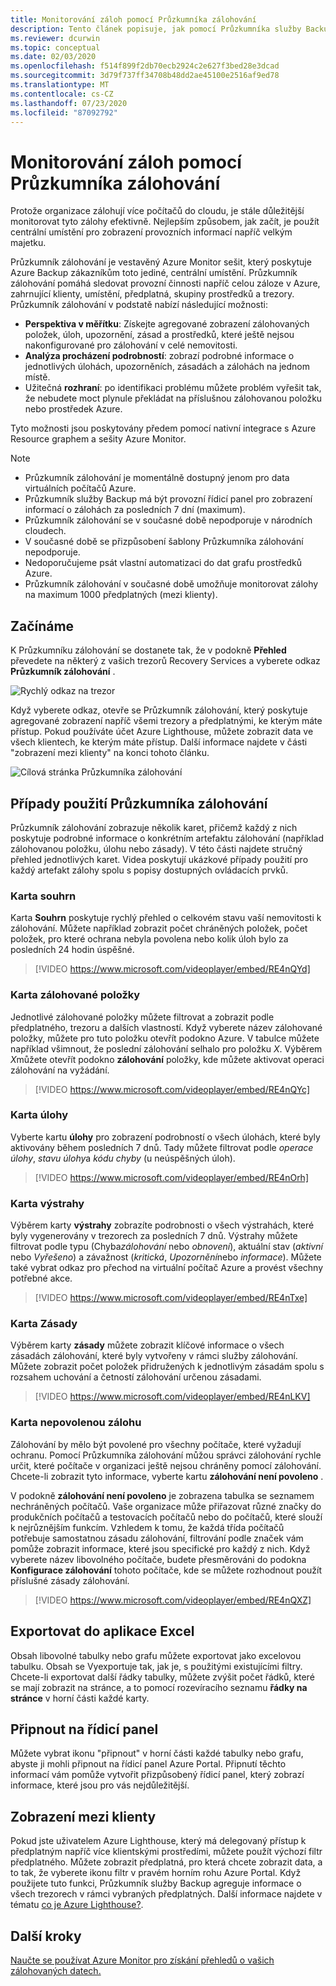 ```yaml
---
title: Monitorování záloh pomocí Průzkumníka zálohování
description: Tento článek popisuje, jak pomocí Průzkumníka služby Backup provádět sledování záloh v reálném čase napříč trezory, předplatnými, oblastmi a klienty.
ms.reviewer: dcurwin
ms.topic: conceptual
ms.date: 02/03/2020
ms.openlocfilehash: f514f899f2db70ecb2924c2e627f3bed28e3dcad
ms.sourcegitcommit: 3d79f737ff34708b48dd2ae45100e2516af9ed78
ms.translationtype: MT
ms.contentlocale: cs-CZ
ms.lasthandoff: 07/23/2020
ms.locfileid: "87092792"
---
```

# <a name="monitor-your-backups-with-backup-explorer"></a>Monitorování záloh pomocí Průzkumníka zálohování

Protože organizace zálohují více počítačů do cloudu, je stále důležitější monitorovat tyto zálohy efektivně. Nejlepším způsobem, jak začít, je použít centrální umístění pro zobrazení provozních informací napříč velkým majetku.

Průzkumník zálohování je vestavěný Azure Monitor sešit, který poskytuje Azure Backup zákazníkům toto jediné, centrální umístění. Průzkumník zálohování pomáhá sledovat provozní činnosti napříč celou záloze v Azure, zahrnující klienty, umístění, předplatná, skupiny prostředků a trezory. Průzkumník zálohování v podstatě nabízí následující možnosti:

* **Perspektiva v měřítku**: Získejte agregované zobrazení zálohovaných položek, úloh, upozornění, zásad a prostředků, které ještě nejsou nakonfigurované pro zálohování v celé nemovitosti.
* **Analýza procházení podrobností**: zobrazí podrobné informace o jednotlivých úlohách, upozorněních, zásadách a zálohách na jednom místě.
* Užitečná **rozhraní**: po identifikaci problému můžete problém vyřešit tak, že nebudete moct plynule překládat na příslušnou zálohovanou položku nebo prostředek Azure.

Tyto možnosti jsou poskytovány předem pomocí nativní integrace s Azure Resource graphem a sešity Azure Monitor.

> [!NOTE]
>
> * Průzkumník zálohování je momentálně dostupný jenom pro data virtuálních počítačů Azure.
> * Průzkumník služby Backup má být provozní řídicí panel pro zobrazení informací o zálohách za posledních 7 dní (maximum).
> * Průzkumník zálohování se v současné době nepodporuje v národních cloudech.
> * V současné době se přizpůsobení šablony Průzkumníka zálohování nepodporuje.
> * Nedoporučujeme psát vlastní automatizaci do dat grafu prostředků Azure.
> * Průzkumník zálohování v současné době umožňuje monitorovat zálohy na maximum 1000 předplatných (mezi klienty).

## <a name="get-started"></a>Začínáme

K Průzkumníku zálohování se dostanete tak, že v podokně **Přehled** převedete na některý z vašich trezorů Recovery Services a vyberete odkaz **Průzkumník zálohování** .

![Rychlý odkaz na trezor](media/backup-azure-monitor-with-backup-explorer/vault-quick-link.png)

Když vyberete odkaz, otevře se Průzkumník zálohování, který poskytuje agregované zobrazení napříč všemi trezory a předplatnými, ke kterým máte přístup. Pokud používáte účet Azure Lighthouse, můžete zobrazit data ve všech klientech, ke kterým máte přístup. Další informace najdete v části "zobrazení mezi klienty" na konci tohoto článku.

![Cílová stránka Průzkumníka zálohování](media/backup-azure-monitor-with-backup-explorer/explorer-landing-page.png)

## <a name="backup-explorer-use-cases"></a>Případy použití Průzkumníka zálohování

Průzkumník zálohování zobrazuje několik karet, přičemž každý z nich poskytuje podrobné informace o konkrétním artefaktu zálohování (například zálohovanou položku, úlohu nebo zásady). V této části najdete stručný přehled jednotlivých karet. Videa poskytují ukázkové případy použití pro každý artefakt zálohy spolu s popisy dostupných ovládacích prvků.

### <a name="the-summary-tab"></a>Karta souhrn

Karta **Souhrn** poskytuje rychlý přehled o celkovém stavu vaší nemovitosti k zálohování. Můžete například zobrazit počet chráněných položek, počet položek, pro které ochrana nebyla povolena nebo kolik úloh bylo za posledních 24 hodin úspěšné.

> [!VIDEO https://www.microsoft.com/videoplayer/embed/RE4nQYd]

### <a name="the-backup-items-tab"></a>Karta zálohované položky

Jednotlivé zálohované položky můžete filtrovat a zobrazit podle předplatného, trezoru a dalších vlastností. Když vyberete název zálohované položky, můžete pro tuto položku otevřít podokno Azure. V tabulce můžete například všimnout, že poslední zálohování selhalo pro položku *X*. Výběrem *X*můžete otevřít podokno **zálohování** položky, kde můžete aktivovat operaci zálohování na vyžádání.

> [!VIDEO https://www.microsoft.com/videoplayer/embed/RE4nQYc]

### <a name="the-jobs-tab"></a>Karta úlohy

Vyberte kartu **úlohy** pro zobrazení podrobností o všech úlohách, které byly aktivovány během posledních 7 dnů. Tady můžete filtrovat podle *operace úlohy*, *stavu úlohy*a *kódu chyby* (u neúspěšných úloh).

> [!VIDEO https://www.microsoft.com/videoplayer/embed/RE4nOrh]

### <a name="the-alerts-tab"></a>Karta výstrahy

Výběrem karty **výstrahy** zobrazíte podrobnosti o všech výstrahách, které byly vygenerovány v trezorech za posledních 7 dnů. Výstrahy můžete filtrovat podle typu (Chyba*zálohování* nebo *obnovení*), aktuální stav (*aktivní* nebo *Vyřešeno*) a závažnost (*kritická*, *Upozornění*nebo *informace*). Můžete také vybrat odkaz pro přechod na virtuální počítač Azure a provést všechny potřebné akce.

> [!VIDEO https://www.microsoft.com/videoplayer/embed/RE4nTxe]

### <a name="the-policies-tab"></a>Karta Zásady

Výběrem karty **zásady** můžete zobrazit klíčové informace o všech zásadách zálohování, které byly vytvořeny v rámci služby zálohování. Můžete zobrazit počet položek přidružených k jednotlivým zásadám spolu s rozsahem uchování a četností zálohování určenou zásadami.

> [!VIDEO https://www.microsoft.com/videoplayer/embed/RE4nLKV]

### <a name="the-backup-not-enabled-tab"></a>Karta nepovolenou zálohu

Zálohování by mělo být povolené pro všechny počítače, které vyžadují ochranu. Pomocí Průzkumníka zálohování můžou správci zálohování rychle určit, které počítače v organizaci ještě nejsou chráněny pomocí zálohování. Chcete-li zobrazit tyto informace, vyberte kartu **zálohování není povoleno** .

V podokně **zálohování není povoleno** je zobrazena tabulka se seznamem nechráněných počítačů. Vaše organizace může přiřazovat různé značky do produkčních počítačů a testovacích počítačů nebo do počítačů, které slouží k nejrůznějším funkcím. Vzhledem k tomu, že každá třída počítačů potřebuje samostatnou zásadu zálohování, filtrování podle značek vám pomůže zobrazit informace, které jsou specifické pro každý z nich. Když vyberete název libovolného počítače, budete přesměrováni do podokna **Konfigurace zálohování** tohoto počítače, kde se můžete rozhodnout použít příslušné zásady zálohování.

> [!VIDEO https://www.microsoft.com/videoplayer/embed/RE4nQXZ]

## <a name="export-to-excel"></a>Exportovat do aplikace Excel

Obsah libovolné tabulky nebo grafu můžete exportovat jako excelovou tabulku. Obsah se Vyexportuje tak, jak je, s použitými existujícími filtry. Chcete-li exportovat další řádky tabulky, můžete zvýšit počet řádků, které se mají zobrazit na stránce, a to pomocí rozevíracího seznamu **řádky na stránce** v horní části každé karty.

## <a name="pin-to-the-dashboard"></a>Připnout na řídicí panel

Můžete vybrat ikonu "připnout" v horní části každé tabulky nebo grafu, abyste ji mohli připnout na řídicí panel Azure Portal. Připnutí těchto informací vám pomůže vytvořit přizpůsobený řídicí panel, který zobrazí informace, které jsou pro vás nejdůležitější.

## <a name="cross-tenant-views"></a>Zobrazení mezi klienty

Pokud jste uživatelem Azure Lighthouse, který má delegovaný přístup k předplatným napříč více klientskými prostředími, můžete použít výchozí filtr předplatného. Můžete zobrazit předplatná, pro která chcete zobrazit data, a to tak, že vyberete ikonu filtr v pravém horním rohu Azure Portal. Když použijete tuto funkci, Průzkumník služby Backup agreguje informace o všech trezorech v rámci vybraných předplatných. Další informace najdete v tématu [co je Azure Lighthouse?](../lighthouse/overview.md).

## <a name="next-steps"></a>Další kroky

[Naučte se používat Azure Monitor pro získání přehledů o vašich zálohovaných datech.](./backup-azure-monitoring-use-azuremonitor.md)
